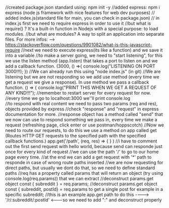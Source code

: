 //created package.json standard using: npm init -y
//added express: npm i express (node js framework with nice features for web dev purposes)
// added index.js(standard file for main, you can check in package.json)
// in index.js first we need to require express in order to use it
//but what is require() ? It's a built-in function in Nodejs with a special purpose: to load modules.
//but what are modules? A way to split an application into separate files. For more infos: --> https://stackoverflow.com/questions/9901082/what-is-this-javascript-require
//next we need to execute express(its like a function) and we save it into a variable
//to make a server going, we need to "start listening", for this we use the listen method (app.listen) that takes a port to listen on and we add a callback function. (3000, () =>{
    console.log("LISTENING ON PORT 3000!!!);
})
//We can already run this using "node index.js" (in git)
//We are listening but we are not responding so we add use method (every time we get a request we give a response). In use method we pass a callback function. () => {
    console.log("PRINT THIS WHEN WE GET A REQUEST OF ANY KIND!!!");
//remember to restart server for every request for now.
//every time we go to localhost:3000 we''ll print console.log   
//to respond with real content we need to pass two params (req and res), objects provided by express
//check "response" and "request" in express documentation for more.
//response object has a method called "send" that we now can use to respond something we pass in, every time we make a request (refreshing page, click enter or use postman/hoppscotch)
//Now we need to route our requests, to do this we use a method on app called get (Routes HTTP GET requests to the specified path with the specified callback functions.) app.get('/path', (req, res) => {  } )
//i have to comment out the first send request with hello world, because send can responde just once for every kind of request
//we can use the path '/' to go to our home page every time.
//at the end we can add a get request with '*' path to responde in case of wrong route paths inserted
//we are now requesting for direct paths, but usually we dont do that, so we need to define standard paths
//req has a property called params that will return an object (try using console.log(req.params)) that we can extract 
//deconstruct params.get object const { subreddit } = req.params;
//deconstruct params.get object const { subreddit, postId} = req.params to get a single post for example in a specific subreddit;
//this is an example app.get path to do this ----> '/r/:subreddit/:postId'  <---so we need to add ":" and deconstruct properly







